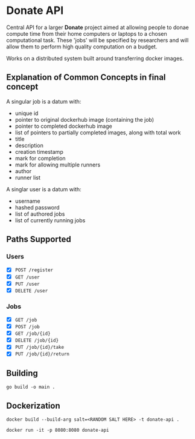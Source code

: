 # Donate API

Central API for a larger **Donate** project aimed at allowing people to donae compute time from their home computers or laptops to a chosen computational task. These 'jobs' will be specified by researchers and will allow them to perform high quality computation on a budget.

Works on a distributed system built around transferring docker images.

## Explanation of Common Concepts in final concept

A singular job is a datum with:

* unique id
* pointer to original dockerhub image (containing the job)
* pointer to completed dockerhub image
* list of pointers to partially completed images, along with total work
* title
* description
* creation timestamp
* mark for completion
* mark for allowing multiple runners
* author
* runner list

A singlar user is a datum with:

* username
* hashed password
* list of authored jobs
* list of currently running jobs

## Paths Supported

### Users

* [x] `POST /register`
* [x] `GET /user`
* [x] `PUT /user`
* [x] `DELETE /user`

### Jobs

* [x] `GET /job`
* [x] `POST /job`
* [x] `GET /job/{id}`
* [x] `DELETE /job/{id}`
* [x] `PUT /job/{id}/take`
* [x] `PUT /job/{id}/return`

## Building

`go build -o main .`

## Dockerization

`docker build --build-arg salt=<RANDOM SALT HERE> -t donate-api .`

`docker run -it -p 8080:8080 donate-api`
